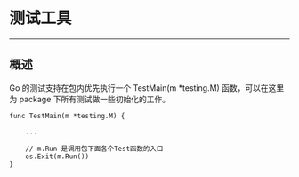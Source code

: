 # 测试工具
---


## 概述

Go 的测试支持在包内优先执行一个 TestMain(m *testing.M) 函数，可以在这里为 package 下所有测试做一些初始化的工作。
```
func TestMain(m *testing.M) {

    ...

    // m.Run 是调用包下面各个Test函数的入口
    os.Exit(m.Run())
}
```